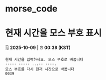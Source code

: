 # morse_code
# 현재 시간을 모스 부호 표시
<!-- MORSE_TIME_START -->
🗓️ **2025-10-09** | ⏰ **00:39 (KST)**

```
현재 시간을 입력하세요. 모스 부호로 바꿉니다
----- ----- ...-- ----.
모스 부호를 다시 현재 시간으로 바꿉니다
0039
```
<!-- MORSE_TIME_END -->
